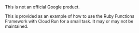 This is not an official Google product. 

This is provided as an example of how to use the Ruby Functions Framework with Cloud Run for a small task. It may or may not be maintained. 
